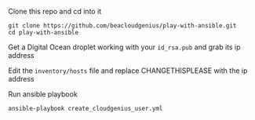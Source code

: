 Clone this repo and cd into it

    git clone https://github.com/beacloudgenius/play-with-ansible.git
    cd play-with-ansible
    
Get a Digital Ocean droplet working with your `id_rsa.pub` and grab its ip address

Edit the `inventory/hosts` file and replace CHANGETHISPLEASE with the ip address

Run ansible playbook

    ansible-playbook create_cloudgenius_user.yml
